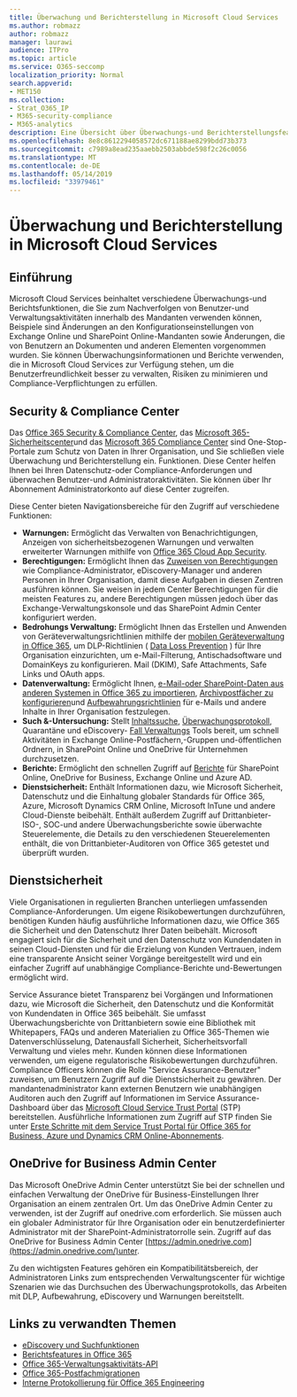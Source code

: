 ```yaml
---
title: Überwachung und Berichterstellung in Microsoft Cloud Services
ms.author: robmazz
author: robmazz
manager: laurawi
audience: ITPro
ms.topic: article
ms.service: O365-seccomp
localization_priority: Normal
search.appverid:
- MET150
ms.collection:
- Strat_O365_IP
- M365-security-compliance
- M365-analytics
description: Eine Übersicht über Überwachungs-und Berichterstellungsfeatures in Office 365, Microsoft 365 und Service Assurance.
ms.openlocfilehash: 8e8c8612294058572dc671188ae8299bdd73b373
ms.sourcegitcommit: c7989a8ead235aaebb2503abbde598f2c26c0056
ms.translationtype: MT
ms.contentlocale: de-DE
ms.lasthandoff: 05/14/2019
ms.locfileid: "33979461"
---
```

# <a name="auditing-and-reporting-in-microsoft-cloud-services"></a>Überwachung und Berichterstellung in Microsoft Cloud Services

## <a name="introduction"></a>Einführung

Microsoft Cloud Services beinhaltet verschiedene Überwachungs-und Berichtsfunktionen, die Sie zum Nachverfolgen von Benutzer-und Verwaltungsaktivitäten innerhalb des Mandanten verwenden können, Beispiele sind Änderungen an den Konfigurationseinstellungen von Exchange Online und SharePoint Online-Mandanten sowie Änderungen, die von Benutzern an Dokumenten und anderen Elementen vorgenommen wurden. Sie können Überwachungsinformationen und Berichte verwenden, die in Microsoft Cloud Services zur Verfügung stehen, um die Benutzerfreundlichkeit besser zu verwalten, Risiken zu minimieren und Compliance-Verpflichtungen zu erfüllen.

## <a name="security--compliance-centers"></a>Security & Compliance Center

Das [Office 365 Security & Compliance Center](https://protection.office.com), das [Microsoft 365-Sicherheitscenter](https://security.microsoft.com)und das [Microsoft 365 Compliance Center](https://compliance.microsoft.com) sind One-Stop-Portale zum Schutz von Daten in Ihrer Organisation, und Sie schließen viele Überwachung und Berichterstellung ein. Funktionen. Diese Center helfen Ihnen bei Ihren Datenschutz-oder Compliance-Anforderungen und überwachen Benutzer-und Administratoraktivitäten. Sie können über Ihr Abonnement Administratorkonto auf diese Center zugreifen.

Diese Center bieten Navigationsbereiche für den Zugriff auf verschiedene Funktionen:

- **Warnungen:** Ermöglicht das Verwalten von Benachrichtigungen, Anzeigen von sicherheitsbezogenen Warnungen und verwalten erweiterter Warnungen mithilfe von [Office 365 Cloud App Security](https://docs.microsoft.com/cloud-app-security/what-is-cloud-app-security).
- **Berechtigungen:** Ermöglicht Ihnen das [Zuweisen von Berechtigungen](https://support.office.com/article/Give-users-access-to-the-Office-365-Security-Compliance-Center-2cfce2c8-20c5-47f9-afc4-24b059c1bd76) wie Compliance-Administrator, eDiscovery-Manager und anderen Personen in Ihrer Organisation, damit diese Aufgaben in diesen Zentren ausführen können. Sie weisen in jedem Center Berechtigungen für die meisten Features zu, andere Berechtigungen müssen jedoch über das Exchange-Verwaltungskonsole und das SharePoint Admin Center konfiguriert werden.
- **Bedrohungs Verwaltung:** Ermöglicht Ihnen das Erstellen und Anwenden von Geräteverwaltungsrichtlinien mithilfe der [mobilen Geräteverwaltung in Office 365](https://support.office.com/article/Overview-of-Mobile-Device-Management-for-Office-365-faa7d8e5-645d-4d59-839c-c8d4c1869e4a), um DLP-Richtlinien ( [Data Loss Prevention](https://support.office.com/article/Overview-of-data-loss-prevention-policies-1966b2a7-d1e2-4d92-ab61-42efbb137f5e) ) für Ihre Organisation einzurichten, um e-Mail-Filterung, Antischadsoftware und DomainKeys zu konfigurieren. Mail (DKIM), Safe Attachments, Safe Links und OAuth apps.
- **Datenverwaltung:** Ermöglicht Ihnen, [e-Mail-oder SharePoint-Daten aus anderen Systemen in Office 365 zu importieren](https://support.office.com/article/Import-PST-files-or-SharePoint-data-to-Office-365-ba688e0a-0fcb-4bd7-8e57-2b669564ea84), [Archivpostfächer zu konfigurieren](https://support.office.com/article/Enable-archive-mailboxes-in-the-Office-365-Security-Compliance-Center-268a109e-7843-405b-bb3d-b9393b2342ce)und [Aufbewahrungsrichtlinien](https://support.office.com/article/Retention-in-the-Office-365-Security-Compliance-Center-2a0fc432-f18c-45aa-a539-30ab035c608c) für e-Mails und andere Inhalte in Ihrer Organisation festzulegen.
- **Such &-Untersuchung:** Stellt [Inhaltssuche](https://support.office.com/article/Run-a-Content-Search-in-the-Office-365-Security-Compliance-Center-61852fd9-fe8a-4880-a339-cb19ed3bff4a), [Überwachungsprotokoll](https://support.office.com/article/Search-the-audit-log-in-the-Office-365-Security-Compliance-Center-0d4d0f35-390b-4518-800e-0c7ec95e946c), Quarantäne und eDiscovery- [Fall Verwaltungs](https://support.office.com/article/Manage-eDiscovery-cases-in-the-Office-365-Security-Compliance-Center-edea80d6-20a7-40fb-b8c4-5e8c8395f6da) Tools bereit, um schnell Aktivitäten in Exchange Online-Postfächern,-Gruppen und-öffentlichen Ordnern, in SharePoint Online und OneDrive für Unternehmen durchzusetzen.
- **Berichte:** Ermöglicht den schnellen Zugriff auf [Berichte](https://support.office.com/article/Reports-in-the-Office-365-Security-Compliance-Center-7acd33ce-1ec8-49fb-b625-43bac7b58c5a) für SharePoint Online, OneDrive for Business, Exchange Online und Azure AD.
- **Dienstsicherheit:** Enthält Informationen dazu, wie Microsoft Sicherheit, Datenschutz und die Einhaltung globaler Standards für Office 365, Azure, Microsoft Dynamics CRM Online, Microsoft InTune und andere Cloud-Dienste beibehält. Enthält außerdem Zugriff auf Drittanbieter-ISO-, SOC-und andere Überwachungsberichte sowie überwachte Steuerelemente, die Details zu den verschiedenen Steuerelementen enthält, die von Drittanbieter-Auditoren von Office 365 getestet und überprüft wurden.

## <a name="service-assurance"></a>Dienstsicherheit

Viele Organisationen in regulierten Branchen unterliegen umfassenden Compliance-Anforderungen. Um eigene Risikobewertungen durchzuführen, benötigen Kunden häufig ausführliche Informationen dazu, wie Office 365 die Sicherheit und den Datenschutz Ihrer Daten beibehält. Microsoft engagiert sich für die Sicherheit und den Datenschutz von Kundendaten in seinen Cloud-Diensten und für die Erzielung von Kunden Vertrauen, indem eine transparente Ansicht seiner Vorgänge bereitgestellt wird und ein einfacher Zugriff auf unabhängige Compliance-Berichte und-Bewertungen ermöglicht wird.

Service Assurance bietet Transparenz bei Vorgängen und Informationen dazu, wie Microsoft die Sicherheit, den Datenschutz und die Konformität von Kundendaten in Office 365 beibehält. Sie umfasst Überwachungsberichte von Drittanbietern sowie eine Bibliothek mit Whitepapers, FAQs und anderen Materialien zu Office 365-Themen wie Datenverschlüsselung, Datenausfall Sicherheit, Sicherheitsvorfall Verwaltung und vieles mehr. Kunden können diese Informationen verwenden, um eigene regulatorische Risikobewertungen durchzuführen. Compliance Officers können die Rolle "Service Assurance-Benutzer" zuweisen, um Benutzern Zugriff auf die Dienstsicherheit zu gewähren. Der mandantenadministrator kann externen Benutzern wie unabhängigen Auditoren auch den Zugriff auf Informationen im Service Assurance-Dashboard über das [Microsoft Cloud Service Trust Portal](http://aka.ms/STP) (STP) bereitstellen. Ausführliche Informationen zum Zugriff auf STP finden Sie unter [Erste Schritte mit dem Service Trust Portal für Office 365 for Business, Azure und Dynamics CRM Online-Abonnements](http://aka.ms/STPHelp).

## <a name="onedrive-for-business-admin-center"></a>OneDrive for Business Admin Center

Das Microsoft OneDrive Admin Center unterstützt Sie bei der schnellen und einfachen Verwaltung der OneDrive für Business-Einstellungen Ihrer Organisation an einem zentralen Ort. Um das OneDrive Admin Center zu verwenden, ist der Zugriff auf onedrive.com erforderlich. Sie müssen auch ein globaler Administrator für Ihre Organisation oder ein benutzerdefinierter Administrator mit der SharePoint-Administratorrolle sein. Zugriff auf das OneDrive for Business Admin Center [https://admin.onedrive.com](https://admin.onedrive.com/)unter.

Zu den wichtigsten Features gehören ein Kompatibilitätsbereich, der Administratoren Links zum entsprechenden Verwaltungscenter für wichtige Szenarien wie das Durchsuchen des Überwachungsprotokolls, das Arbeiten mit DLP, Aufbewahrung, eDiscovery und Warnungen bereitstellt.

## <a name="related-links"></a>Links zu verwandten Themen

- [eDiscovery und Suchfunktionen](office-365-ediscovery-and-search-features.md)
- [Berichtsfeatures in Office 365](office-365-reporting-features.md)
- [Office 365-Verwaltungsaktivitäts-API](office-365-management-activity-api.md)
- [Office 365-Postfachmigrationen](office-365-mailbox-migrations.md)
- [Interne Protokollierung für Office 365 Engineering](office-365-internal-logging.md)